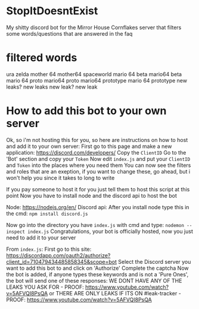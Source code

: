# StopItDoesntExist
My shitty discord bot for the Mirror House Cornflakes server that filters some words/questions that are answered in the faq

# filtered words
ura zelda
mother 64
mother64
spaceworld
mario 64 beta
mario64 beta
mario 64 proto
mario64 proto
mario64 prototype
mario 64 prototype
new leaks?
new leaks
new leak?
new leak

# How to add this bot to your own server
Ok, so i'm not hosting this for you, so here are instructions on how to host and add it to your own server:
First go to this page and make a new application: https://discord.com/developers/
Copy the `ClientID`
Go to the 'Bot' section and copy your `Token`
Now edit `index.js` and put your `ClientID` and `Token` into the places where you need them
You can now see the filters and roles that are an exeption, if you want to change these, go ahead, but i won't help you since it takes to long to write

If you pay someone to host it for you just tell them to host this script at this point
Now you have to install node and the discord api to host the bot

Node: https://nodejs.org/en/
Discord api: After you install node type this in the cmd: `npm install discord.js`

Now go into the directory you have `index.js` with cmd and type: `nodemon --inspect index.js`
Congratulations, your bot is officially hosted, now you just need to add it to your server

From `index.js`:
First go to this site: https://discordapp.com/oauth2/authorize?client_id=710479434485858345&scope=bot
Select the Discord server you want to add this bot to and click on 'Authorize'
Complete the captcha
Now the bot is added, if anyone types these keywords and is not a 'Pure Ones', the bot will send one of these responses: WE DONT HAVE ANY OF THE LEAKS YOU ASK FOR - PROOF: <https://www.youtube.com/watch?v=5AFVQI8PsQA> or THERE ARE ONLY LEAKS IF ITS ON #leak-tracker - PROOF: <https://www.youtube.com/watch?v=5AFVQI8PsQA>
